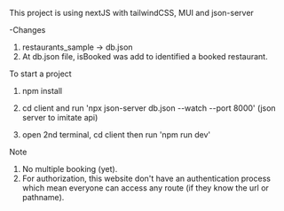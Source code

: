 This project is using nextJS with tailwindCSS, MUI and json-server

-Changes
1. restaurants_sample -> db.json
2. At db.json file, isBooked was add to identified a booked restaurant.

To start a project

1. npm install

2. cd client and run 'npx json-server db.json --watch --port 8000' (json server to imitate api)

3. open 2nd terminal, cd client then run 'npm run dev'


Note
1. No multiple booking (yet).
2. For authorization, this website don't have an authentication process which mean everyone can access any route (if they know the url or pathname).

